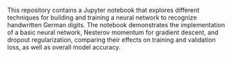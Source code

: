 This repository contains a Jupyter notebook that explores different techniques for building and training a neural network to recognize handwritten German digits. The notebook demonstrates the implementation of a basic neural network, Nesterov momentum for gradient descent, and dropout regularization, comparing their effects on training and validation loss, as well as overall model accuracy.
